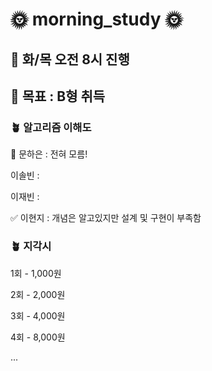 # 🌞 morning_study 🌞


## 🌻 화/목 오전 8시 진행
## 🌻 목표 : B형 취득

### 🪴 알고리즘 이해도
🌱 문하은 : 전혀 모름!

이솔빈 :

이재빈 :

✅ 이현지 : 개념은 알고있지만 설계 및 구현이 부족함


### 🪴 지각시
1회 - 1,000원

2회 - 2,000원

3회 - 4,000원

4회 - 8,000원

...
